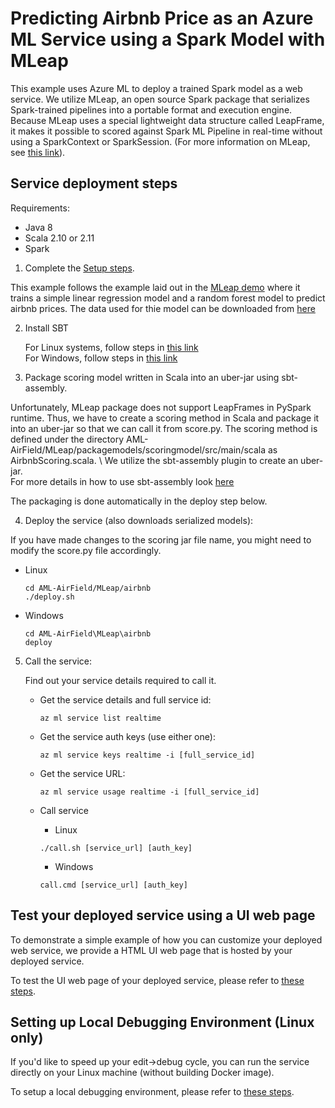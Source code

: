 # Predicting Airbnb Price as an Azure ML Service using a Spark Model with MLeap

This example uses Azure ML to deploy a trained Spark model as a web service. 
We utilize MLeap, an open source Spark package that serializes Spark-trained pipelines
into a portable format and execution engine. 
Because MLeap uses a special lightweight data structure called LeapFrame, it makes it possible to
scored against Spark ML Pipeline in real-time without using a SparkContext or SparkSession.
(For more information on MLeap, see [this link](https://github.com/combust/mleap)).

## Service deployment steps

Requirements:

   * Java 8
   * Scala 2.10 or 2.11
   * Spark

1. Complete the [Setup steps](../README.md).

This example follows the example laid out in the [MLeap demo](https://github.com/combust/mleap-demo/blob/master/notebooks/airbnb-price-regression.ipynb) where it trains a simple linear regression model and a random forest model to predict airbnb prices. The data used for thie model can be downloaded from [here](https://s3-us-west-2.amazonaws.com/mleap-demo/datasources/airbnb.avro)

2. Install SBT

   For Linux systems, follow steps in [this link](https://www.scala-sbt.org/1.0/docs/Installing-sbt-on-Linux.html) \
   For Windows, follow steps in [this link](https://www.scala-sbt.org/1.0/docs/Installing-sbt-on-Windows.html)

3. Package scoring model written in Scala into an uber-jar using sbt-assembly.

Unfortunately, MLeap package does not support LeapFrames in PySpark runtime. Thus, we have to create a scoring method in Scala and package it into an uber-jar so that we can call it from score.py. The scoring method is defined under the directory AML-AirField/MLeap/packagemodels/scoringmodel/src/main/scala 
as AirbnbScoring.scala. \ 
We utilize the sbt-assembly plugin to create an uber-jar.\
For more details in how to use sbt-assembly look [here](https://github.com/sbt/sbt-assembly)

The packaging is done automatically in the deploy step below.

4. Deploy the service (also downloads serialized models):

If you have made changes to the scoring jar file name, you might need to modify the score.py file accordingly.

   * Linux

         cd AML-AirField/MLeap/airbnb
         ./deploy.sh

   * Windows

         cd AML-AirField\MLeap\airbnb
         deploy

5. Call the service:

   Find out your service details required to call it.

   * Get the service details and full service id:

         az ml service list realtime

   * Get the service auth keys (use either one):

         az ml service keys realtime -i [full_service_id]

   * Get the service URL:

         az ml service usage realtime -i [full_service_id]

   * Call service

        * Linux

         ./call.sh [service_url] [auth_key]

        * Windows

         call.cmd [service_url] [auth_key]

## Test your deployed service using a UI web page

To demonstrate a simple example of how you can customize your deployed web service, 
we provide a HTML UI web page that is hosted by your deployed service.

To test the UI web page of your deployed service, please refer to [these steps](../../README.md#test-your-deployed-service-using-a-ui-web-page).

## Setting up Local Debugging Environment (Linux only)

If you'd like to speed up your edit->debug cycle, you can run the service directly
on your Linux machine (without building Docker image).

To setup a local debugging environment, please refer to [these steps](../../README.md#setting-up-local-debugging-environment-linux-only).
